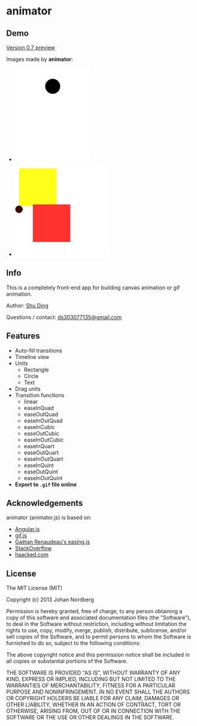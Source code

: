 animator
===========

## Demo

[Version 0.7 preview](http://shud.in/animator/)

Images made by **animator**:

- ![demo 1](/demo/1.gif)
- ![demo 2](/demo/2.gif "More complicate animation")

## Info

This is a completely front-end app for building canvas animation or gif animation.

Author: [Shu Ding](http://github.com/quietshu)

Questions / contact: [ds303077135@gmail.com](mailto:ds303077135@gmail.com)

## Features

- Auto-fill transitions
- Timeline view
- Units
    - Rectangle
    - Circle
    - Text
- Drag units
- Transition functions
    - linear
    - easeInQuad
    - easeOutQuad
    - easeInOutQuad
    - easeInCubic
    - easeOutCubic
    - easeInOutCubic
    - easeInQuart
    - easeOutQuart
    - easeInOutQuart
    - easeInQuint
    - easeOutQuint
    - easeInOutQuint
- **Export to `.gif` file online**

## Acknowledgements

animator (animator.js) is based on:

- [Angular.js](http://angularjs.org)
- [gif.js](https://github.com/jnordberg/gif.js)
- [Gaëtan Renaudeau's easing.js](https://gist.github.com/gre/1650294)
- [StackOverflow](http://stackoverflow.com/questions/1573053/javascript-function-to-convert-color-names-to-hex-codes)
- [haacked.com](http://haacked.com/archive/2009/12/29/convert-rgb-to-hex.aspx/)

## License

The MIT License (MIT)

Copyright (c) 2013 Johan Nordberg

Permission is hereby granted, free of charge, to any person obtaining a copy of this software and associated documentation files (the "Software"), to deal in the Software without restriction, including without limitation the rights to use, copy, modify, merge, publish, distribute, sublicense, and/or sell copies of the Software, and to permit persons to whom the Software is furnished to do so, subject to the following conditions:

The above copyright notice and this permission notice shall be included in all copies or substantial portions of the Software.

THE SOFTWARE IS PROVIDED "AS IS", WITHOUT WARRANTY OF ANY KIND, EXPRESS OR IMPLIED, INCLUDING BUT NOT LIMITED TO THE WARRANTIES OF MERCHANTABILITY, FITNESS FOR A PARTICULAR PURPOSE AND NONINFRINGEMENT. IN NO EVENT SHALL THE AUTHORS OR COPYRIGHT HOLDERS BE LIABLE FOR ANY CLAIM, DAMAGES OR OTHER LIABILITY, WHETHER IN AN ACTION OF CONTRACT, TORT OR OTHERWISE, ARISING FROM, OUT OF OR IN CONNECTION WITH THE SOFTWARE OR THE USE OR OTHER DEALINGS IN THE SOFTWARE.
